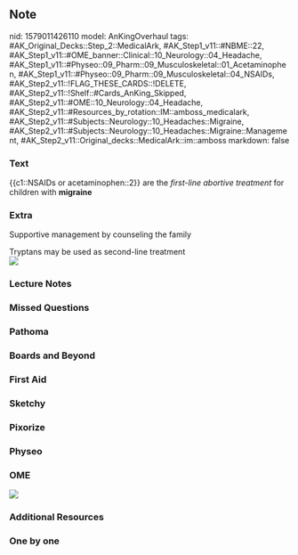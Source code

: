 ## Note
nid: 1579011426110
model: AnKingOverhaul
tags: #AK_Original_Decks::Step_2::MedicalArk, #AK_Step1_v11::#NBME::22, #AK_Step1_v11::#OME_banner::Clinical::10_Neurology::04_Headache, #AK_Step1_v11::#Physeo::09_Pharm::09_Musculoskeletal::01_Acetaminophen, #AK_Step1_v11::#Physeo::09_Pharm::09_Musculoskeletal::04_NSAIDs, #AK_Step2_v11::!FLAG_THESE_CARDS::!DELETE, #AK_Step2_v11::!Shelf::#Cards_AnKing_Skipped, #AK_Step2_v11::#OME::10_Neurology::04_Headache, #AK_Step2_v11::#Resources_by_rotation::IM::amboss_medicalark, #AK_Step2_v11::#Subjects::Neurology::10_Headaches::Migraine, #AK_Step2_v11::#Subjects::Neurology::10_Headaches::Migraine::Management, #AK_Step2_v11::Original_decks::MedicalArk::im::amboss
markdown: false

### Text
{{c1::NSAIDs or acetaminophen::2}} are the <i>first-line abortive
treatment</i> for children with <b>migraine</b>

### Extra
Supportive management by counseling the family
<div>
  Tryptans may be used as second-line treatment
</div>
<div><img src=
"paste-9ef9fd3daac554241fb94ee876444526a124bb45.jpg"></div>

### Lecture Notes


### Missed Questions


### Pathoma


### Boards and Beyond


### First Aid


### Sketchy


### Pixorize


### Physeo


### OME
<div class="ome-widget">
  <a href=
  "https://onlinemeded.org/spa/neurology/headache/acquire?ref=anki">
  <img src="_OME_AnkiFlashcards_Lesson_4.png"></a>
</div>

### Additional Resources


### One by one

